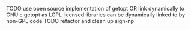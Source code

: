 TODO use open source implementation of getopt OR link dynamically to GNU c getopt
     as LGPL licensed libraries can be dynamically linked to by non-GPL code
TODO refactor and clean up sign-np
